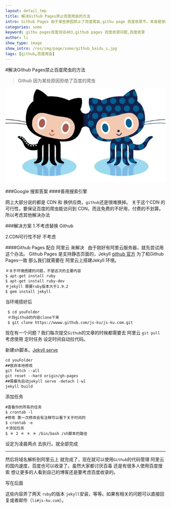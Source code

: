 ```yaml
---
layout: detail_tmp
title: 解决Github Pages禁止百度爬虫的方法
intro: Github Pages 由于某些原因禁止了百度爬虫,githu page 百度收录不。本身是拒绝百毒的 考虑到还是大量的用户使用baidu而不是google的时候就决定要解决这个问题了。
categories: some
keyword: githu pages百度测试403,github pages 百度收录问题,百度收录
author: li
show_type: image
show_intro: /res/img/page/some/github_baidu_s.jpg
tags: [github,百度爬虫]
---
```


#解决Github Pages禁止百度爬虫的方法

>Github 因为某些原因拒绝了百度的爬虫  

![github](/res/img/page/some/github_baidu_s.jpg) 

###Google 搜索答案
####善用搜索引擎

网上大部分说的都是 CDN 和 换供应商，`github`还是很难换掉。
关于这个CDN 的可行性，要保证百度的爬虫能访问到 CDN，而且免费的不好用，付费的不划算。所以考虑其他解决办法

###解决方案
1.不考虑替换 Github 

2.CDN可行性不好 不考虑

####Github Pages 配合 阿里云 来解决
&nbsp;&nbsp;由于刚好有阿里云服务器，就先尝试用这个办法。
Github Pages 是支持静态页面的，Jekyll [github 官方](https://help.github.com/articles/using-jekyll-with-pages/) 为了和Github Pages一致 那么我们就需要在 阿里云上搭建Jekyll 环境。
	
	＃关于环境搭建的问题，不是这次的主要内容
	$ apt-get install ruby
	$ apt-get install ruby-dev
	＃jekyll 需要ruby版本大于1.9.2
	$ gem install jekyll
	
当环境搭好后 

	 $ cd youFolder
	 ＃将github的内容clone下来
	 $ git clone https://wwww.github.com/js-ku/js-ku.com.git
 	 
 	 
现在有一个问题？我们每次提交`Github`的文章的时候都需要去 阿里云 `git pull`
考虑使用 定时任务 设定时间自动拉代码。

新建sh脚本。[Jekyll serve](http://jekyllrb.com/docs/usage/)

	cd youFolder
	##放弃本地修改
	git fetch --all
	git reset --hard origin/gh-pages
	##需要先启动jekyll serve -detach [-w]
	jekyll build

添加任务

	#查看你的所有的任务
	$ crontab -l
	#修改 第一次修改会有注释可以看下关于时间的
	$ crontab -e
	＃添加任务
	$ ＊ 2 ＊ ＊ ＊ /bin/bash /sh脚本的路径
	
设定为凌晨两点 去执行。就全部完成

---
然后将域名解析到阿里云上 就完成了，现在就可以使用`Github`的代码管理 阿里云的国内速度，百度也可以收录了。虽然大家都讨厌百毒 还是有很多人使用百度搜索 想让更多的人看到自己的博客还是要考虑百度收录的。

写在后面

这些内容弄了两天 `ruby`的版本 `jekyll`安装，等等。如果有相关的问题可以直接回复或者邮件（`li#js-ku.com`）。
<script>
//加入我们吧 http://wwww.github.com/js-ku test 
//var i = 0;setInterval(function(){location.hash=['🌑','🌒','🌓','🌔','🌕','🌖','🌗','🌘'][i++%8]}, 50);
</script>
